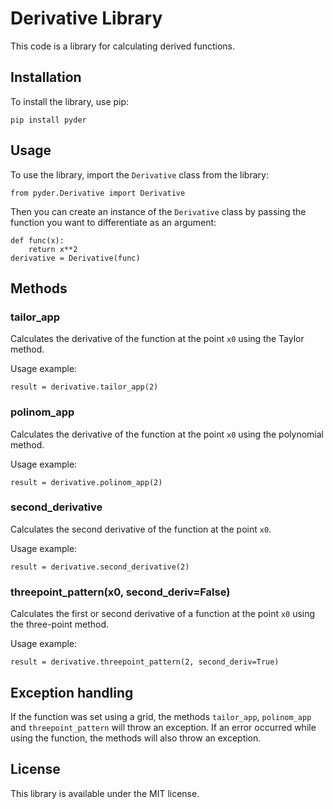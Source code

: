 # Derivative Library

This code is a library for calculating derived functions.

## Installation

To install the library, use pip:

    pip install pyder

## Usage

To use the library, import the `Derivative` class from the library:

    from pyder.Derivative import Derivative

Then you can create an instance of the `Derivative` class by passing the function you want to differentiate as an argument:

    def func(x):
        return x**2
    derivative = Derivative(func)

## Methods

### tailor_app

Calculates the derivative of the function at the point `x0` using the Taylor method.

Usage example:

    result = derivative.tailor_app(2)

### polinom_app

Calculates the derivative of the function at the point `x0` using the polynomial method.

Usage example:

    result = derivative.polinom_app(2)

### second_derivative

Calculates the second derivative of the function at the point `x0`.

Usage example:

    result = derivative.second_derivative(2)

### threepoint_pattern(x0, second_deriv=False)

Calculates the first or second derivative of a function at the point `x0` using the three-point method.

Usage example:

    result = derivative.threepoint_pattern(2, second_deriv=True)

## Exception handling

If the function was set using a grid, the methods `tailor_app`, `polinom_app` and `threepoint_pattern` will throw an exception. If an error occurred while using the function, the methods will also throw an exception.

## License

This library is available under the MIT license.